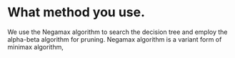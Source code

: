 # What method you use.
We use the Negamax algorithm to search the decision tree and employ the alpha-beta algorithm for pruning. Negamax algorithm is a variant form of minimax algorithm, 